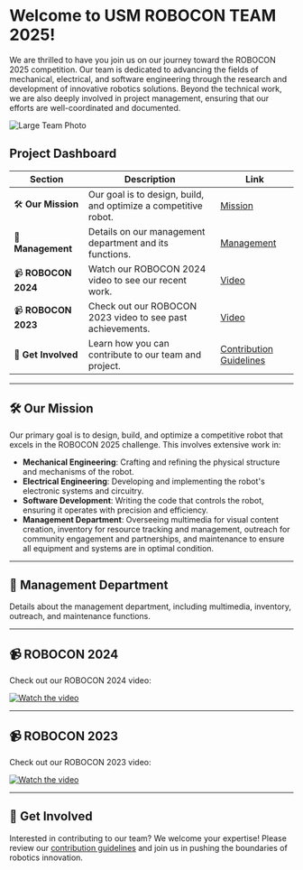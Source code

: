 # Welcome to USM ROBOCON TEAM 2025!

We are thrilled to have you join us on our journey toward the ROBOCON 2025 competition. Our team is dedicated to advancing the fields of mechanical, electrical, and software engineering through the research and development of innovative robotics solutions. Beyond the technical work, we are also deeply involved in project management, ensuring that our efforts are well-coordinated and documented.

![Large Team Photo](https://github.com/user-attachments/assets/ba2f7677-f026-4693-a182-16185ddf8309)

## Project Dashboard

| Section              | Description                                                           | Link                                             |
|----------------------|-----------------------------------------------------------------------|--------------------------------------------------|
| 🛠 **Our Mission**      | Our goal is to design, build, and optimize a competitive robot.     | [Mission](#our-mission)                         |
| 🏢 **Management**      | Details on our management department and its functions.              | [Management](#management-department)            |
| 📹 **ROBOCON 2024**     | Watch our ROBOCON 2024 video to see our recent work.                 | [Video](https://drive.google.com/file/d/1hpsyqzMHmouXWSKGGdjjtJU9n4_LRnJK/view?usp=drive_link)                          |
| 📹 **ROBOCON 2023**     | Check out our ROBOCON 2023 video to see past achievements.           | [Video](https://youtu.be/yY-7Zocelrg)                          |
| 🤝 **Get Involved**     | Learn how you can contribute to our team and project.                | [Contribution Guidelines](link-to-contribution-guidelines) |

---

## 🛠 Our Mission

Our primary goal is to design, build, and optimize a competitive robot that excels in the ROBOCON 2025 challenge. This involves extensive work in:
- **Mechanical Engineering**: Crafting and refining the physical structure and mechanisms of the robot.
- **Electrical Engineering**: Developing and implementing the robot's electronic systems and circuitry.
- **Software Development**: Writing the code that controls the robot, ensuring it operates with precision and efficiency.
- **Management Department**: Overseeing multimedia for visual content creation, inventory for resource tracking and management, outreach for community engagement and partnerships, and maintenance to ensure all equipment and systems are in optimal condition.

---

## 🏢 Management Department

Details about the management department, including multimedia, inventory, outreach, and maintenance functions.

---

## 📹 ROBOCON 2024

Check out our ROBOCON 2024 video:

[![Watch the video](https://github.com/user-attachments/assets/909d7649-1527-41ef-9160-98101f480387)](https://drive.google.com/file/d/1hpsyqzMHmouXWSKGGdjjtJU9n4_LRnJK/view?usp=drive_link)

---

## 📹 ROBOCON 2023

Check out our ROBOCON 2023 video:

[![Watch the video](https://img.youtube.com/vi/yY-7Zocelrg/maxresdefault.jpg)](https://youtu.be/yY-7Zocelrg)

---

## 🤝 Get Involved

Interested in contributing to our team? We welcome your expertise! Please review our [contribution guidelines](link-to-contribution-guidelines) and join us in pushing the boundaries of robotics innovation.
